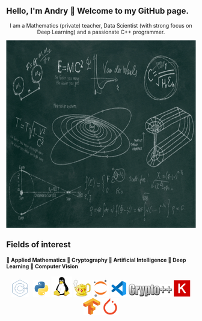 <h2> Hello, I'm Andry 👋 Welcome to my GitHub page. </h2>
<p align="center"> I am a Mathematics (private) teacher, Data Scientist (with strong focus on Deep Learning) and a passionate C++ programmer.
<p align="center"> <img src="https://github.com/AndryRafam/andryrafam/blob/main/Maths.gif" width="900" height="500"/>
<h2> Fields of interest </h2>
<h4> 🔶 Applied Mathematics 🔶 Cryptography 🔶 Artificial Intelligence 🔶 Deep Learning 🔶 Computer Vision </h4>

<p align="center"> <img src="https://github.com/devicons/devicon/blob/master/icons/cplusplus/cplusplus-line.svg" width="45" height="45"/> &nbsp <img src="https://github.com/devicons/devicon/blob/master/icons/python/python-original.svg" width="45" height="45"/>   <img src="https://github.com/AndryRafam/andryrafam/blob/main/linux-tux.svg" alt="linux" width="55" height="55"/>   <img src="https://github.com/AndryRafam/andryrafam/blob/main/geany.png" width="45" height="45"/>   <img src="https://github.com/devicons/devicon/blob/master/icons/jupyter/jupyter-original.svg" width="45" height="45">   <img src="https://github.com/AndryRafam/andryrafam/blob/main/vscode.png" width="45" height="45"/>   <img src="https://github.com/AndryRafam/andryrafam/blob/main/Crypto%2B%2B-logo.png" width="115" height="35"/>   <img src="https://github.com/AndryRafam/andryrafam/blob/main/Keras_logo.svg.png" width="45" height="45"/>   <img src="https://github.com/AndryRafam/andryrafam/blob/main/Tensorflow_logo.svg.png" width="45" height="45"/>   <img src="https://github.com/devicons/devicon/blob/master/icons/pytorch/pytorch-original.svg" width="45" height="45"/>
